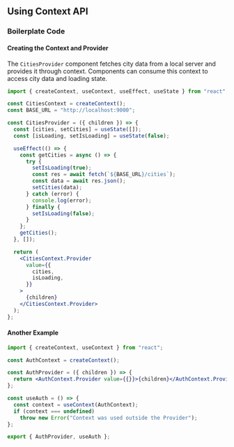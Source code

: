 ## Using Context API

### Boilerplate Code

#### Creating the Context and Provider

The `CitiesProvider` component fetches city data from a local server and provides it through context. Components can consume this context to access city data and loading state.

```jsx
import { createContext, useContext, useEffect, useState } from "react";

const CitiesContext = createContext();
const BASE_URL = "http://localhost:9000";

const CitiesProvider = ({ children }) => {
  const [cities, setCities] = useState([]);
  const [isLoading, setIsLoading] = useState(false);

  useEffect(() => {
    const getCities = async () => {
      try {
        setIsLoading(true);
        const res = await fetch(`${BASE_URL}/cities`);
        const data = await res.json();
        setCities(data);
      } catch (error) {
        console.log(error);
      } finally {
        setIsLoading(false);
      }
    };
    getCities();
  }, []);

  return (
    <CitiesContext.Provider
      value={{
        cities,
        isLoading,
      }}
    >
      {children}
    </CitiesContext.Provider>
  );
};
```

#### Another Example

```jsx
import { createContext, useContext } from "react";

const AuthContext = createContext();

const AuthProvider = ({ children }) => {
  return <AuthContext.Provider value={{}}>{children}</AuthContext.Provider>;
};

const useAuth = () => {
  const context = useContext(AuthContext);
  if (context === undefined)
    throw new Error("Context was used outside the Provider");
};

export { AuthProvider, useAuth };
```
